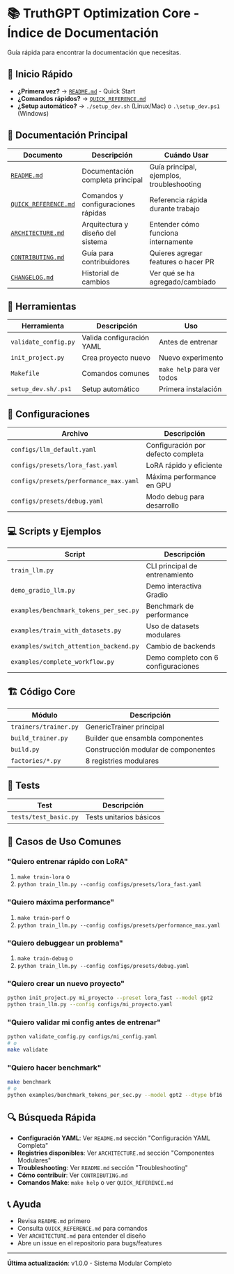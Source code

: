 # 📚 TruthGPT Optimization Core - Índice de Documentación

Guía rápida para encontrar la documentación que necesitas.

## 🚀 Inicio Rápido

- **¿Primera vez?** → [`README.md`](README.md) - Quick Start
- **¿Comandos rápidos?** → [`QUICK_REFERENCE.md`](QUICK_REFERENCE.md)
- **¿Setup automático?** → `./setup_dev.sh` (Linux/Mac) o `.\setup_dev.ps1` (Windows)

## 📖 Documentación Principal

| Documento | Descripción | Cuándo Usar |
|-----------|-------------|-------------|
| [`README.md`](README.md) | Documentación completa principal | Guía principal, ejemplos, troubleshooting |
| [`QUICK_REFERENCE.md`](QUICK_REFERENCE.md) | Comandos y configuraciones rápidas | Referencia rápida durante trabajo |
| [`ARCHITECTURE.md`](ARCHITECTURE.md) | Arquitectura y diseño del sistema | Entender cómo funciona internamente |
| [`CONTRIBUTING.md`](CONTRIBUTING.md) | Guía para contribuidores | Quieres agregar features o hacer PR |
| [`CHANGELOG.md`](CHANGELOG.md) | Historial de cambios | Ver qué se ha agregado/cambiado |

## 🔧 Herramientas

| Herramienta | Descripción | Uso |
|-------------|-------------|-----|
| `validate_config.py` | Valida configuración YAML | Antes de entrenar |
| `init_project.py` | Crea proyecto nuevo | Nuevo experimento |
| `Makefile` | Comandos comunes | `make help` para ver todos |
| `setup_dev.sh/.ps1` | Setup automático | Primera instalación |

## 📁 Configuraciones

| Archivo | Descripción |
|---------|-------------|
| `configs/llm_default.yaml` | Configuración por defecto completa |
| `configs/presets/lora_fast.yaml` | LoRA rápido y eficiente |
| `configs/presets/performance_max.yaml` | Máxima performance en GPU |
| `configs/presets/debug.yaml` | Modo debug para desarrollo |

## 💻 Scripts y Ejemplos

| Script | Descripción |
|--------|-------------|
| `train_llm.py` | CLI principal de entrenamiento |
| `demo_gradio_llm.py` | Demo interactiva Gradio |
| `examples/benchmark_tokens_per_sec.py` | Benchmark de performance |
| `examples/train_with_datasets.py` | Uso de datasets modulares |
| `examples/switch_attention_backend.py` | Cambio de backends |
| `examples/complete_workflow.py` | Demo completo con 6 configuraciones |

## 🏗️ Código Core

| Módulo | Descripción |
|--------|-------------|
| `trainers/trainer.py` | GenericTrainer principal |
| `build_trainer.py` | Builder que ensambla componentes |
| `build.py` | Construcción modular de componentes |
| `factories/*.py` | 8 registries modulares |

## 🧪 Tests

| Test | Descripción |
|------|-------------|
| `tests/test_basic.py` | Tests unitarios básicos |

## 🎯 Casos de Uso Comunes

### "Quiero entrenar rápido con LoRA"
1. `make train-lora` o
2. `python train_llm.py --config configs/presets/lora_fast.yaml`

### "Quiero máxima performance"
1. `make train-perf` o
2. `python train_llm.py --config configs/presets/performance_max.yaml`

### "Quiero debuggear un problema"
1. `make train-debug` o
2. `python train_llm.py --config configs/presets/debug.yaml`

### "Quiero crear un nuevo proyecto"
```bash
python init_project.py mi_proyecto --preset lora_fast --model gpt2
python train_llm.py --config configs/mi_proyecto.yaml
```

### "Quiero validar mi config antes de entrenar"
```bash
python validate_config.py configs/mi_config.yaml
# o
make validate
```

### "Quiero hacer benchmark"
```bash
make benchmark
# o
python examples/benchmark_tokens_per_sec.py --model gpt2 --dtype bf16
```

## 🔍 Búsqueda Rápida

- **Configuración YAML**: Ver `README.md` sección "Configuración YAML Completa"
- **Registries disponibles**: Ver `ARCHITECTURE.md` sección "Componentes Modulares"
- **Troubleshooting**: Ver `README.md` sección "Troubleshooting"
- **Cómo contribuir**: Ver `CONTRIBUTING.md`
- **Comandos Make**: `make help` o ver `QUICK_REFERENCE.md`

## 📞 Ayuda

- Revisa `README.md` primero
- Consulta `QUICK_REFERENCE.md` para comandos
- Ver `ARCHITECTURE.md` para entender el diseño
- Abre un issue en el repositorio para bugs/features

---

**Última actualización**: v1.0.0 - Sistema Modular Completo


